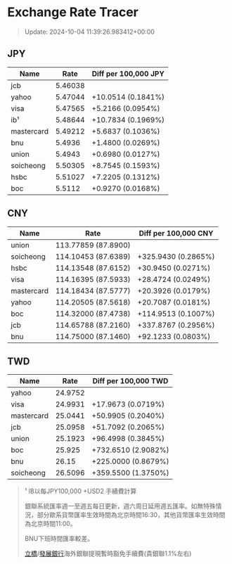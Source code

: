 # Exchange Rate Tracer

> Update: 2024-10-04 11:39:26.983412+00:00

## JPY

| Name       |    Rate | Diff per 100,000 JPY   |
|------------|---------|------------------------|
| jcb        | 5.46038 |                        |
| yahoo      | 5.47044 | +10.0514 (0.1841%)     |
| visa       | 5.47565 | +5.2166 (0.0954%)      |
| ib¹        | 5.48644 | +10.7834 (0.1969%)     |
| mastercard | 5.49212 | +5.6837 (0.1036%)      |
| bnu        | 5.4936  | +1.4800 (0.0269%)      |
| union      | 5.4943  | +0.6980 (0.0127%)      |
| soicheong  | 5.50305 | +8.7545 (0.1593%)      |
| hsbc       | 5.51027 | +7.2205 (0.1312%)      |
| boc        | 5.5112  | +0.9270 (0.0168%)      |

## CNY

| Name       | Rate                | Diff per 100,000 CNY   |
|------------|---------------------|------------------------|
| union      | 113.77859	(87.8900) |                        |
| soicheong  | 114.10453	(87.6389) | +325.9430 (0.2865%)    |
| hsbc       | 114.13548	(87.6152) | +30.9450 (0.0271%)     |
| visa       | 114.16395	(87.5933) | +28.4724 (0.0249%)     |
| mastercard | 114.18434	(87.5777) | +20.3926 (0.0179%)     |
| yahoo      | 114.20505	(87.5618) | +20.7087 (0.0181%)     |
| boc        | 114.32000	(87.4738) | +114.9513 (0.1007%)    |
| jcb        | 114.65788	(87.2160) | +337.8767 (0.2956%)    |
| bnu        | 114.75000	(87.1460) | +92.1233 (0.0803%)     |

## TWD

| Name       |    Rate | Diff per 100,000 TWD   |
|------------|---------|------------------------|
| yahoo      | 24.9752 |                        |
| visa       | 24.9931 | +17.9673 (0.0719%)     |
| mastercard | 25.0441 | +50.9905 (0.2040%)     |
| jcb        | 25.0958 | +51.7092 (0.2065%)     |
| union      | 25.1923 | +96.4998 (0.3845%)     |
| boc        | 25.925  | +732.6510 (2.9082%)    |
| bnu        | 26.15   | +225.0000 (0.8679%)    |
| soicheong  | 26.5096 | +359.5500 (1.3750%)    |


> ¹ IB以每JPY100,000 +USD2 手續費計算
>
> 銀聯系統匯率週一至週五每日更新，週六周日延用週五匯率。如無特殊情況，部分歐系貨幣匯率生效時間為北京時間16:30，其他貨幣匯率生效時間為北京時間11:00。
>
> BNU下班時間匯率較差。
>
> [立橋](https://www.wlbank.com.mo/uploads/ueditor/file/20181211/1544536513900230.pdf)/[發展銀行](https://www.mdb.com.mo/Service_Charges_20230728.pdf)海外銀聯提現暫時豁免手續費(貴銀聯1.1%左右)

